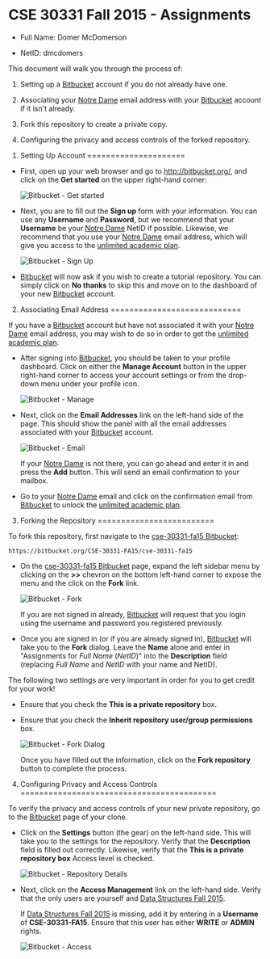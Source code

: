 CSE 30331 Fall 2015 - Assignments
=================================

- Full Name:	Domer McDomerson

- NetID:	dmcdomers

This document will walk you through the process of:

1. Setting up a [Bitbucket] account if you do not already have one.

2. Associating your [Notre Dame] email address with your [Bitbucket] account if
   it isn't already.

3. Fork this repository to create a private copy.

4. Configuring the privacy and access controls of the forked repository.

[Bitbucket]:	https://bitbucket.org
[Notre Dame]:	http://www.nd.edu
[unlimited academic plan]:  https://bitbucket.org/plans/
[cse-30331-fa15 Bitbucket]: https://bitbucket.org/CSE-30331-FA15/cse-30331-fa15

1. Setting Up Account
=====================

* First, open up your web browser and go to http://bitbucket.org/, and click on
  the **Get started** on the upper right-hand corner:

    ![Bitbucket - Get started](http://www3.nd.edu/~pbui/teaching/cse.34331.fa15/static/img/bitbucket_get_started.png)

* Next, you are to fill out the **Sign up** form with your information.  You
  can use any **Username** and **Password**, but we recommend that your
  **Username** be your [Notre Dame] NetID if possible.  Likewise, we recommend 
  that you use your [Notre Dame] email address, which will give you access to 
  the [unlimited academic plan].

    ![Bitbucket - Sign Up](http://www3.nd.edu/~pbui/teaching/cse.34331.fa15/static/img/bitbucket_signup.png)

* [Bitbucket] will now ask if you wish to create a tutorial repository.  You
  can simply click on **No thanks** to skip this and move on to the dashboard
  of your new [Bitbucket] account.

2. Associating Email Address
============================

If you have a [Bitbucket] account but have not associated it with your
[Notre Dame] email address, you may wish to do so in order to get the
[unlimited academic plan].

* After signing into [Bitbucket], you should be taken to your profile
  dashboard.  Click on either the **Manage Account** button in the upper
  right-hand corner to access your account settings or from the drop-down menu
  under your profile icon.

    ![Bitbucket - Manage](http://www3.nd.edu/~pbui/teaching/cse.34331.fa15/static/img/bitbucket_manage.png)

* Next, click on the **Email Addresses** link on the left-hand side of the
  page.  This should show the panel with all the email addresses associated
  with your [Bitbucket] account.

    ![Bitbucket - Email](http://www3.nd.edu/~pbui/teaching/cse.34331.fa15/static/img/bitbucket_email.png)

    If your [Notre Dame] is not there, you can go ahead and enter it in and
    press the **Add** button.  This will send an email confirmation to your
    mailbox.

* Go to your [Notre Dame] email and click on the confirmation email from
  [Bitbucket] to unlock the [unlimited academic plan].

3. Forking the Repository
=========================

To fork this repository, first navigate to the [cse-30331-fa15 Bitbucket]:

    https://bitbucket.org/CSE-30331-FA15/cse-30331-fa15

* On the [cse-30331-fa15 Bitbucket] page, expand the left sidebar menu by
  clicking on the **>>** chevron on the bottom left-hand corner to expose the
  menu and the click on the **Fork** link.

    ![Bitbucket - Fork](http://www3.nd.edu/~pbui/teaching/cse.34331.fa15/static/img/bitbucket_fork.png)

    If you are not signed in already, [Bitbucket] will request that you login
    using the username and password you registered previously.

* Once you are signed in (or if you are already signed in), [Bitbucket] will
  take you to the **Fork** dialog.  Leave the **Name** alone and enter in
  "Assignments for _Full Name_ (_NetID_)" into the **Description** field 
  (replacing _Full Name_ and _NetID_ with your name and NetID).

The following two settings are very important in order for you to get credit for your work!

* Ensure that you check the **This is a private repository** box.

* Ensure that you check the **Inherit repository user/group permissions** box.

    ![Bitbucket - Fork Dialog](http://www3.nd.edu/~pbui/teaching/cse.34331.fa15/static/img/bitbucket_fork_dialog.png)

    Once you have filled out the information, click on the **Fork repository**
    button to complete the process.

4. Configuring Privacy and Access Controls
==========================================

To verify the privacy and access controls of your new private repository, go to
the [Bitbucket] page of your clone.

* Click on the **Settings** button (the gear) on the left-hand side.  This
  will take you to the settings for the repository.  Verify that the
  **Description** field is filled out correctly.  Likewise, verify that the
  **This is a private repository box** Access level is checked.

    ![Bitbucket - Repository Details](http://www3.nd.edu/~pbui/teaching/cse.34331.fa15/static/img/bitbucket_repo_details.png)

* Next, click on the **Access Management** link on the left-hand side.  Verify
  that the only users are yourself and [Data Structures Fall
  2015](https://bitbucket.org/CSE-30331-FA15/).

    If [Data Structures Fall
  2015](https://bitbucket.org/CSE-30331-FA15/) is missing, add it by entering in a **Username** of
    **CSE-30331-FA15**.  Ensure that this user has either **WRITE** or
    **ADMIN** rights.

    ![Bitbucket - Access](http://www3.nd.edu/~pbui/teaching/cse.34331.fa15/static/img/bitbucket_repo_access.png)